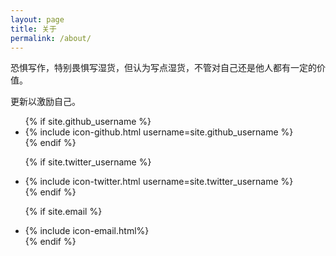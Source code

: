 ```yaml
---
layout: page
title: 关于
permalink: /about/
---
```


恐惧写作，特别畏惧写湿货，但认为写点湿货，不管对自己还是他人都有一定的价值。

更新以激励自己。

<ul class="contact-list">
  {% if site.github_username %}
  <li>
    {% include icon-github.html username=site.github_username %}
  </li>
  {% endif %}

  {% if site.twitter_username %}
  <li>
    {% include icon-twitter.html username=site.twitter_username %}
  </li>
  {% endif %}

  {% if site.email %}
  <li>
    {% include icon-email.html%}
  </li>
  {% endif %}
</ul>

